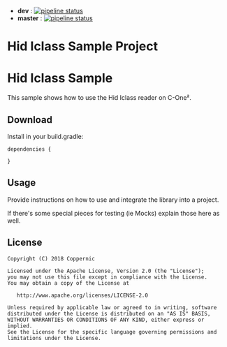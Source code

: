 - **dev** : [![pipeline status](https://gitlab.coppernic.fr/github/HidIclassSample/badges/dev/pipeline.svg)](https://gitlab.coppernic.fr/github/HidIclassSample/commits/dev)
- **master** : [![pipeline status](https://gitlab.coppernic.fr/github/HidIclassSample/badges/master/pipeline.svg)](https://gitlab.coppernic.fr/github/HidIclassSample/commits/master)

Hid Iclass Sample Project
========================

# Hid Iclass Sample

This sample shows how to use the Hid Iclass reader on C-One².


## Download

Install in your build.gradle:

```
dependencies {

}
```

## Usage

Provide instructions on how to use and integrate the library into a project.

If there's some special pieces for testing (ie Mocks) explain those here as well.

## License

    Copyright (C) 2018 Coppernic

    Licensed under the Apache License, Version 2.0 (the "License");
    you may not use this file except in compliance with the License.
    You may obtain a copy of the License at

       http://www.apache.org/licenses/LICENSE-2.0

    Unless required by applicable law or agreed to in writing, software
    distributed under the License is distributed on an "AS IS" BASIS,
    WITHOUT WARRANTIES OR CONDITIONS OF ANY KIND, either express or implied.
    See the License for the specific language governing permissions and
    limitations under the License.

